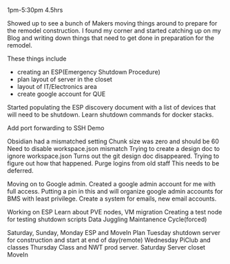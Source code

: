 1pm-5:30pm 4.5hrs

Showed up to see a bunch of Makers moving things around to prepare for the remodel construction. I found my corner and started catching up on my Blog and writing down things that need to get done in preparation for the remodel.

These things include 
 - creating an ESP(Emergency Shutdown Procedure)
 - plan layout of server in the closet
 - layout of IT/Electronics area
 - create google account for QUE

Started populating the ESP discovery document with a list of devices that will need to be shutdown. Learn shutdown commands for docker stacks.

 Add port forwarding to SSH Demo


Obsidian had a mismatched setting
Chunk size was zero and should be 60
Need to disable workspace.json mismatch
 Trying to create a design doc to ignore workspace.json
 Turns out the git design doc disappeared.
 Trying to figure out how that happened.
 Purge logins from old staff
 This needs to be deferred.

Moving on to Google admin.
Created a google admin account for me with full access.
Putting a pin in this and will organize google admin accounts for BMS with least privilege. Create a system for emails, new email accounts.

Working on ESP
Learn about PVE nodes, VM migration
Creating  a test node for testing shutdown scripts
Data Juggling
Maintanence Cycle(forced)

Saturday, Sunday, Monday ESP and MoveIn Plan
Tuesday shutdown server for construction and start at end of day(remote)
Wednesday PiClub and classes
Thursday Class and NWT prod server.
Saturday Server closet MoveIn
